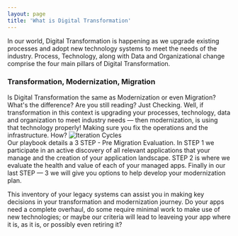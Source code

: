 ```yaml
---
layout: page
title: 'What is Digital Transformation'
---
```

In our world, Digital Transformation is happening as we upgrade existing processes and adopt new technology systems to meet the needs of the industry. Process, Technology, along with Data and Organizational change comprise the four main pillars of Digital Transformation. 

### Transformation, Modernization, Migration

Is Digital Transformation the same as Modernization or even Migration? What's the difference? Are you still reading? Just Checking. Well, if transformation in this context is upgrading your processes, technology, data and organization to meet industry needs — then modernization, is using that technology properly! Making sure you fix the operations and the infrastructure. How?
![Iteration Cycles]({{site.baseurl}}/images/iteration-cycles.png) 
<br>Our playbook details a 3 STEP - Pre Migration Evaluation. In STEP 1 we participate in an active discovery of all relevant applications that your manage and the creation of your application landscape. STEP 2 is where we evaluate the health and value of each of your managed apps. Finally in our last STEP — 3 we will give you options to help develop your modernization plan.  

This inventory of your legacy systems can assist you in making key decisions in your transformation and modernization journey. Do your apps need a complete overhaul, do some require  minimal work to make use of new technologies; or maybe our criteria will lead to leaveing your app where it is, as it is, or possibly even retiring it?  
